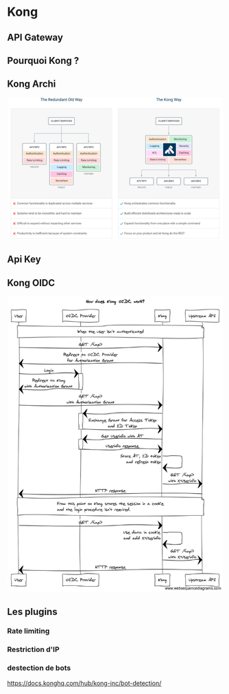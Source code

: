 # Kong

## API Gateway

## Pourquoi Kong ? 

## Kong Archi
![](kong.png)

## Api Key

## Kong OIDC
![](kong_oidc.png)

## Les plugins 
### Rate limiting
### Restriction d'IP
### destection de bots 
https://docs.konghq.com/hub/kong-inc/bot-detection/